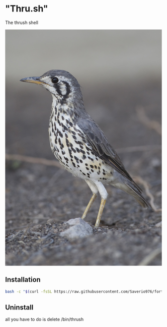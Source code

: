# "Thru.sh"

The thrush shell

![thrush](/assets/thrush.jpg)

## Installation

```bash
bash -c "$(curl -fsSL https://raw.githubusercontent.com/Saverio976/fortytwo.sh/main/install.sh)"
```

## Uninstall

all you have to do is delete /bin/thrush
